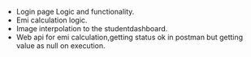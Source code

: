 - Login page Logic and functionality.
- Emi calculation logic.
- Image interpolation to the studentdashboard.
- Web api for emi calculation,getting status ok in postman but getting value as null on execution.
